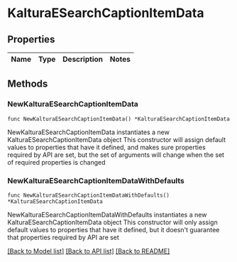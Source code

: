 # KalturaESearchCaptionItemData

## Properties

Name | Type | Description | Notes
------------ | ------------- | ------------- | -------------

## Methods

### NewKalturaESearchCaptionItemData

`func NewKalturaESearchCaptionItemData() *KalturaESearchCaptionItemData`

NewKalturaESearchCaptionItemData instantiates a new KalturaESearchCaptionItemData object
This constructor will assign default values to properties that have it defined,
and makes sure properties required by API are set, but the set of arguments
will change when the set of required properties is changed

### NewKalturaESearchCaptionItemDataWithDefaults

`func NewKalturaESearchCaptionItemDataWithDefaults() *KalturaESearchCaptionItemData`

NewKalturaESearchCaptionItemDataWithDefaults instantiates a new KalturaESearchCaptionItemData object
This constructor will only assign default values to properties that have it defined,
but it doesn't guarantee that properties required by API are set


[[Back to Model list]](../README.md#documentation-for-models) [[Back to API list]](../README.md#documentation-for-api-endpoints) [[Back to README]](../README.md)



